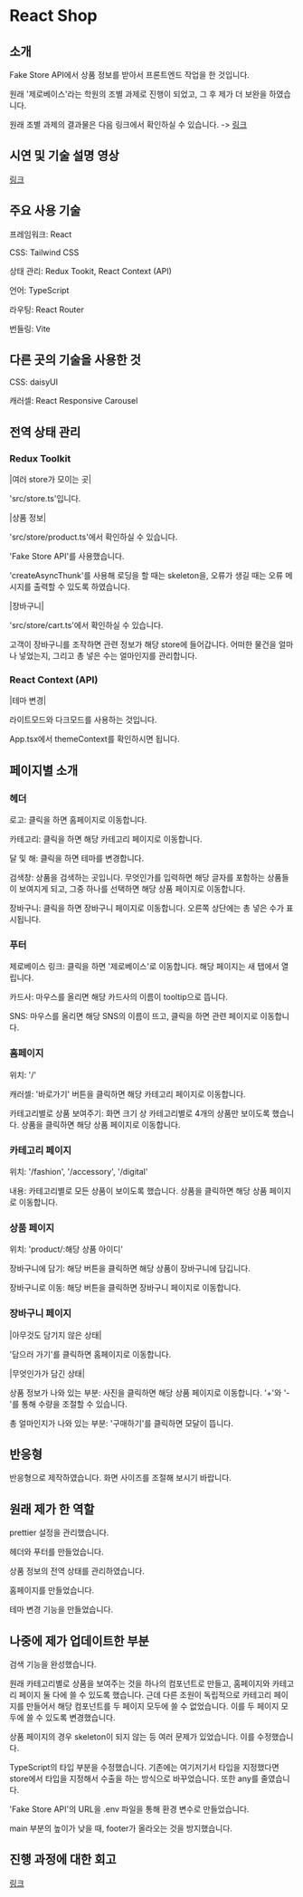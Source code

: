 # React Shop

## 소개

Fake Store API에서 상품 정보를 받아서 프론트엔드 작업을 한 것입니다.

원래 '제로베이스'라는 학원의 조별 과제로 진행이 되었고, 그 후 제가 더 보완을 하였습니다.

원래 조별 과제의 결과물은 다음 링크에서 확인하실 수 있습니다. -> [링크](https://github.com/zerobase-frontend-team/React-Shop)

## 시연 및 기술 설명 영상

[링크](https://youtu.be/eJLJF5J2xcQ)

## 주요 사용 기술

프레임워크: React

CSS: Tailwind CSS

상태 관리: Redux Tookit, React Context (API)

언어: TypeScript

라우팅: React Router

번들링: Vite

## 다른 곳의 기술을 사용한 것

CSS: daisyUI

캐러셀: React Responsive Carousel

## 전역 상태 관리

### Redux Toolkit

|여러 store가 모이는 곳|

'src/store.ts'입니다.

|상품 정보|

'src/store/product.ts'에서 확인하실 수 있습니다.

'Fake Store API'를 사용했습니다.

'createAsyncThunk'를 사용해 로딩을 할 때는 skeleton을, 오류가 생길 때는 오류 메시지를 출력할 수 있도록 하였습니다.

|장바구니|

'src/store/cart.ts'에서 확인하실 수 있습니다.

고객이 장바구니를 조작하면 관련 정보가 해당 store에 들어갑니다. 어떠한 물건을 얼마나 넣었는지, 그리고 총 넣은 수는 얼마인지를 관리합니다.

### React Context (API)

|테마 변경|

라이트모드와 다크모드를 사용하는 것입니다.

App.tsx에서 themeContext를 확인하시면 됩니다.

## 페이지별 소개

### 헤더

로고: 클릭을 하면 홈페이지로 이동합니다.

카테고리: 클릭을 하면 해당 카테고리 페이지로 이동합니다.

달 및 해: 클릭을 하면 테마를 변경합니다.

검색창: 상품을 검색하는 곳입니다. 무엇인가를 입력하면 해당 글자를 포함하는 상품들이 보여지게 되고, 그중 하나를 선택하면 해당 상품 페이지로 이동합니다.

장바구니: 클릭을 하면 장바구니 페이지로 이동합니다. 오른쪽 상단에는 총 넣은 수가 표시됩니다.

### 푸터

제로베이스 링크: 클릭을 하면 '제로베이스'로 이동합니다. 해당 페이지는 새 탭에서 열립니다.

카드사: 마우스를 올리면 해당 카드사의 이름이 tooltip으로 뜹니다.

SNS: 마우스를 올리면 해당 SNS의 이름이 뜨고, 클릭을 하면 관련 페이지로 이동합니다.

### 홈페이지

위치: '/'

캐러셀: '바로가기' 버튼을 클릭하면 해당 카테고리 페이지로 이동합니다.

카테고리별로 상품 보여주기: 화면 크기 상 카테고리별로 4개의 상품만 보이도록 했습니다. 상품을 클릭하면 해당 상품 페이지로 이동합니다.

### 카테고리 페이지

위치: '/fashion', '/accessory', '/digital'

내용: 카테고리별로 모든 상품이 보이도록 했습니다. 상품을 클릭하면 해당 상품 페이지로 이동합니다.

### 상품 페이지

위치: 'product/:해당 상품 아이디'

장바구니에 담기: 해당 버튼을 클릭하면 해당 상품이 장바구니에 담깁니다.

장바구니로 이동: 해당 버튼을 클릭하면 장바구니 페이지로 이동합니다.

### 장바구니 페이지

|아무것도 담기지 않은 상태|

'담으러 가기'를 클릭하면 홈페이지로 이동합니다.

|무엇인가가 담긴 상태|

상품 정보가 나와 있는 부분: 사진을 클릭하면 해당 상품 페이지로 이동합니다. '+'와 '-'를 통해 수량을 조절할 수 있습니다.

총 얼마인지가 나와 있는 부분: '구매하기'를 클릭하면 모달이 뜹니다.

## 반응형

반응형으로 제작하였습니다. 화면 사이즈를 조절해 보시기 바랍니다.

## 원래 제가 한 역할

prettier 설정을 관리했습니다.

헤더와 푸터를 만들었습니다.

상품 정보의 전역 상태를 관리하였습니다.

홈페이지를 만들었습니다.

테마 변경 기능을 만들었습니다.

## 나중에 제가 업데이트한 부분

검색 기능을 완성했습니다.

원래 카테고리별로 상품을 보여주는 것을 하나의 컴포넌트로 만들고, 홈페이지와 카테고리 페이지 둘 다에 쓸 수 있도록 했습니다. 근데 다른 조원이 독립적으로 카테고리 페이지를 만들어서 해당 컴포넌트를 두 페이지 모두에 쓸 수 없었습니다. 이를 두 페이지 모두에 쓸 수 있도록 변경했습니다.

상품 페이지의 경우 skeleton이 되지 않는 등 여러 문제가 있었습니다. 이를 수정했습니다.

TypeScript의 타입 부분을 수정했습니다. 기존에는 여기저기서 타입을 지정했다면 store에서 타입을 지정해서 수출을 하는 방식으로 바꾸었습니다. 또한 any를 줄였습니다.

'Fake Store API'의 URL을 .env 파일을 통해 환경 변수로 만들었습니다.

main 부분의 높이가 낮을 때, footer가 올라오는 것을 방지했습니다.

## 진행 과정에 대한 회고

[링크](https://github.com/bada3670/React-Shop-update/wiki/%ED%9A%8C%EA%B3%A0)
